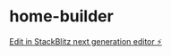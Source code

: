 # home-builder

[Edit in StackBlitz next generation editor ⚡️](https://stackblitz.com/~/github.com/drinngreen/home-builder)